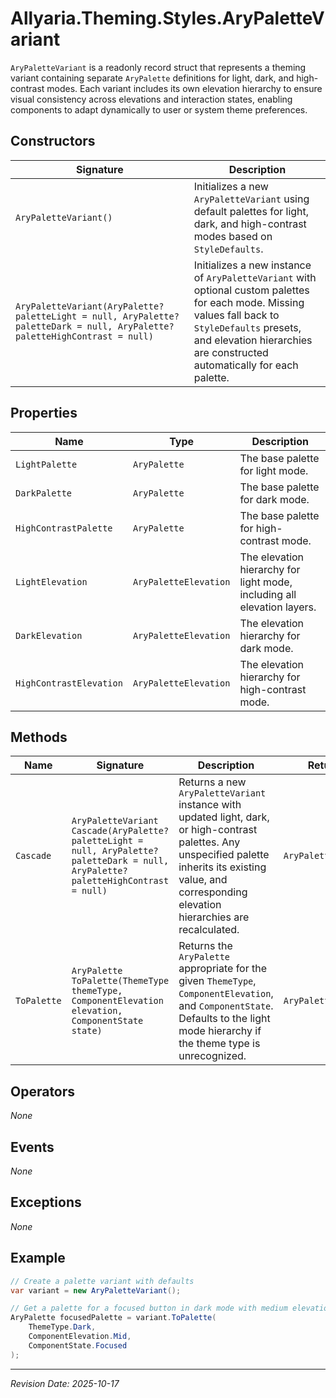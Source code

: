 ﻿# Allyaria.Theming.Styles.AryPaletteVariant

`AryPaletteVariant` is a readonly record struct that represents a theming variant containing separate `AryPalette`
definitions for light, dark, and high-contrast modes. Each variant includes its own elevation hierarchy to ensure visual
consistency across elevations and interaction states, enabling components to adapt dynamically to user or system theme
preferences.

## Constructors

| Signature                                                                                                                    | Description                                                                                                                                                                                                                   |
|------------------------------------------------------------------------------------------------------------------------------|-------------------------------------------------------------------------------------------------------------------------------------------------------------------------------------------------------------------------------|
| `AryPaletteVariant()`                                                                                                        | Initializes a new `AryPaletteVariant` using default palettes for light, dark, and high-contrast modes based on `StyleDefaults`.                                                                                               |
| `AryPaletteVariant(AryPalette? paletteLight = null, AryPalette? paletteDark = null, AryPalette? paletteHighContrast = null)` | Initializes a new instance of `AryPaletteVariant` with optional custom palettes for each mode. Missing values fall back to `StyleDefaults` presets, and elevation hierarchies are constructed automatically for each palette. |

## Properties

| Name                    | Type                  | Description                                                             |
|-------------------------|-----------------------|-------------------------------------------------------------------------|
| `LightPalette`          | `AryPalette`          | The base palette for light mode.                                        |
| `DarkPalette`           | `AryPalette`          | The base palette for dark mode.                                         |
| `HighContrastPalette`   | `AryPalette`          | The base palette for high-contrast mode.                                |
| `LightElevation`        | `AryPaletteElevation` | The elevation hierarchy for light mode, including all elevation layers. |
| `DarkElevation`         | `AryPaletteElevation` | The elevation hierarchy for dark mode.                                  |
| `HighContrastElevation` | `AryPaletteElevation` | The elevation hierarchy for high-contrast mode.                         |

## Methods

| Name        | Signature                                                                                                                            | Description                                                                                                                                                                                                    | Returns             |
|-------------|--------------------------------------------------------------------------------------------------------------------------------------|----------------------------------------------------------------------------------------------------------------------------------------------------------------------------------------------------------------|---------------------|
| `Cascade`   | `AryPaletteVariant Cascade(AryPalette? paletteLight = null, AryPalette? paletteDark = null, AryPalette? paletteHighContrast = null)` | Returns a new `AryPaletteVariant` instance with updated light, dark, or high-contrast palettes. Any unspecified palette inherits its existing value, and corresponding elevation hierarchies are recalculated. | `AryPaletteVariant` |
| `ToPalette` | `AryPalette ToPalette(ThemeType themeType, ComponentElevation elevation, ComponentState state)`                                      | Returns the `AryPalette` appropriate for the given `ThemeType`, `ComponentElevation`, and `ComponentState`. Defaults to the light mode hierarchy if the theme type is unrecognized.                            | `AryPalette`        |

## Operators

*None*

## Events

*None*

## Exceptions

*None*

## Example

```csharp
// Create a palette variant with defaults
var variant = new AryPaletteVariant();

// Get a palette for a focused button in dark mode with medium elevation
AryPalette focusedPalette = variant.ToPalette(
    ThemeType.Dark,
    ComponentElevation.Mid,
    ComponentState.Focused
);
```

---

*Revision Date: 2025-10-17*
